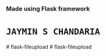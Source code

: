 ### Made using Flask framework
# `JAYMIN S CHANDARIA`
#   f l a s k - f i l e u p l o a d  
 #   f l a s k - f i l e u p l o a d  
 